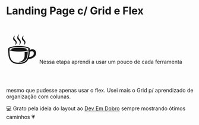 # Landing Page c/ Grid e Flex
<span style='font-size:100px;'>&#9749;</span> Nessa etapa aprendi a usar um pouco de cada ferramenta mesmo que pudesse apenas usar o flex.
Usei mais o Grid p/ aprendizado de organização com colunas.

<span>&#128187;</span> Grato pela ideia do layout ao <a href="https://youtube.com/devemdobro">Dev Em Dobro</a> sempre mostrando ótimos caminhos <span> &#128151; </span>
